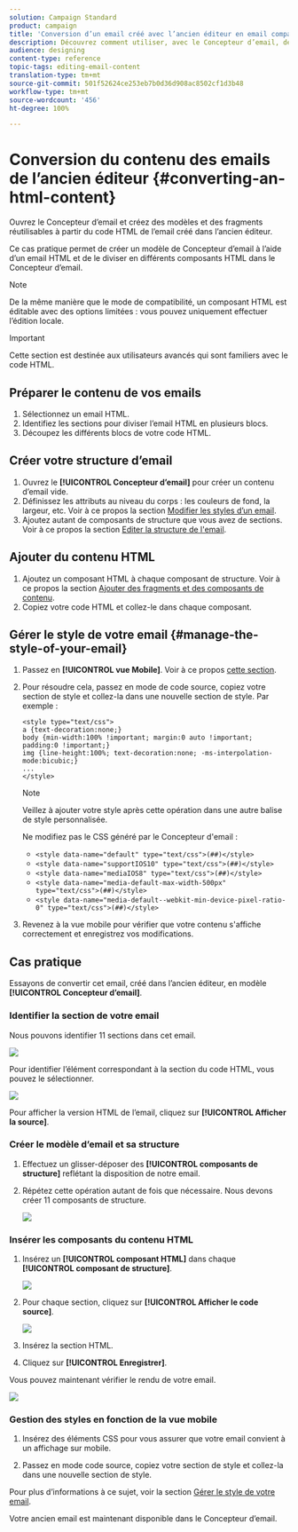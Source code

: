 ```yaml
---
solution: Campaign Standard
product: campaign
title: 'Conversion d’un email créé avec l’ancien éditeur en email compatible avec le Concepteur d’email '
description: Découvrez comment utiliser, avec le Concepteur d’email, des emails créés dans l’ancien éditeur.
audience: designing
content-type: reference
topic-tags: editing-email-content
translation-type: tm+mt
source-git-commit: 501f52624ce253eb7b0d36d908ac8502cf1d3b48
workflow-type: tm+mt
source-wordcount: '456'
ht-degree: 100%

---
```



# Conversion du contenu des emails de l’ancien éditeur {#converting-an-html-content}

Ouvrez le Concepteur d’email et créez des modèles et des fragments réutilisables à partir du code HTML de l’email créé dans l’ancien éditeur.

Ce cas pratique permet de créer un modèle de Concepteur d’email à l’aide d’un email HTML et de le diviser en différents composants HTML dans le Concepteur d’email.

>[!NOTE]
>
>De la même manière que le mode de compatibilité, un composant HTML est éditable avec des options limitées : vous pouvez uniquement effectuer l’édition locale.

>[!IMPORTANT]
>
>Cette section est destinée aux utilisateurs avancés qui sont familiers avec le code HTML.

## Préparer le contenu de vos emails

1. Sélectionnez un email HTML.
1. Identifiez les sections pour diviser l’email HTML en plusieurs blocs.
1. Découpez les différents blocs de votre code HTML.

## Créer votre structure d’email

1. Ouvrez le **[!UICONTROL Concepteur d’email]** pour créer un contenu d’email vide.
1. Définissez les attributs au niveau du corps : les couleurs de fond, la largeur, etc. Voir à ce propos la section [Modifier les styles d’un email](../../designing/using/styles.md).
1. Ajoutez autant de composants de structure que vous avez de sections. Voir à ce propos la section [Editer la structure de l&#39;email](../../designing/using/designing-from-scratch.md#defining-the-email-structure).

## Ajouter du contenu HTML

1. Ajoutez un composant HTML à chaque composant de structure. Voir à ce propos la section [Ajouter des fragments et des composants de contenu](../../designing/using/designing-from-scratch.md#defining-the-email-structure).
1. Copiez votre code HTML et collez-le dans chaque composant.

## Gérer le style de votre email {#manage-the-style-of-your-email}

1. Passez en **[!UICONTROL vue Mobile]**. Voir à ce propos [cette section](../../designing/using/plain-text-html-modes.md#switching-to-mobile-view).

1. Pour résoudre cela, passez en mode de code source, copiez votre section de style et collez-la dans une nouvelle section de style. Par exemple :

   ```
   <style type="text/css">
   a {text-decoration:none;}
   body {min-width:100% !important; margin:0 auto !important; padding:0 !important;}
   img {line-height:100%; text-decoration:none; -ms-interpolation-mode:bicubic;}
   ...
   </style>
   ```

   >[!NOTE]
   >
   >Veillez à ajouter votre style après cette opération dans une autre balise de style personnalisée.
   >
   >Ne modifiez pas le CSS généré par le Concepteur d&#39;email :
   >
   >* `<style data-name="default" type="text/css">(##)</style>`
   >* `<style data-name="supportIOS10" type="text/css">(##)</style>`
   >* `<style data-name="mediaIOS8" type="text/css">(##)</style>`
   >* `<style data-name="media-default-max-width-500px" type="text/css">(##)</style>`
   >* `<style data-name="media-default--webkit-min-device-pixel-ratio-0" type="text/css">(##)</style>`


1. Revenez à la vue mobile pour vérifier que votre contenu s&#39;affiche correctement et enregistrez vos modifications.

## Cas pratique

Essayons de convertir cet email, créé dans l’ancien éditeur, en modèle **[!UICONTROL Concepteur d’email]**.

### Identifier la section de votre email

Nous pouvons identifier 11 sections dans cet email.

![](assets/html-dce-view-mail.png)

Pour identifier l’élément correspondant à la section du code HTML, vous pouvez le sélectionner.

![](assets/breadcrumbs.png)

Pour afficher la version HTML de l’email, cliquez sur **[!UICONTROL Afficher la source]**.

### Créer le modèle d’email et sa structure

1. Effectuez un glisser-déposer des **[!UICONTROL composants de structure]** reflétant la disposition de notre email.

1. Répétez cette opération autant de fois que nécessaire. Nous devons créer 11 composants de structure.

   ![](assets/structure-components-migration.png)

### Insérer les composants du contenu HTML

1. Insérez un **[!UICONTROL composant HTML]** dans chaque **[!UICONTROL composant de structure]**.

   ![](assets/html-components.png)

1. Pour chaque section, cliquez sur **[!UICONTROL Afficher le code source]**.

   ![](assets/show-source-code.png)

1. Insérez la section HTML.

1. Cliquez sur **[!UICONTROL Enregistrer]**.

Vous pouvez maintenant vérifier le rendu de votre email.

![](assets/migrated-email-result.png)

### Gestion des styles en fonction de la vue mobile

1. Insérez des éléments CSS pour vous assurer que votre email convient à un affichage sur mobile.

1. Passez en mode code source, copiez votre section de style et collez-la dans une nouvelle section de style.

Pour plus d’informations à ce sujet, voir la section [Gérer le style de votre email](#manage-the-style-of-your-email).

Votre ancien email est maintenant disponible dans le Concepteur d’email.